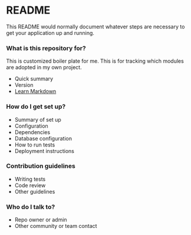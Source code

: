 # README #

This README would normally document whatever steps are necessary to get your application up and running.

### What is this repository for? ###
This is customized boiler plate for me.
This is for tracking which modules are adopted in my own project.


* Quick summary
* Version
* [Learn Markdown](https://bitbucket.org/tutorials/markdowndemo)

### How do I get set up? ###

* Summary of set up
* Configuration
* Dependencies
* Database configuration
* How to run tests
* Deployment instructions

### Contribution guidelines ###

* Writing tests
* Code review
* Other guidelines

### Who do I talk to? ###

* Repo owner or admin
* Other community or team contact